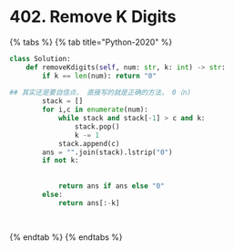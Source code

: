 # 402. Remove K Digits

{% tabs %}
{% tab title="Python-2020" %}
```python
class Solution:
    def removeKdigits(self, num: str, k: int) -> str:
        if k == len(num): return "0"
        
## 其实还是要自信点， 直接写的就是正确的方法， 0（n)
        stack = []
        for i,c in enumerate(num):
            while stack and stack[-1] > c and k:
                stack.pop()
                k -= 1
            stack.append(c)
        ans = "".join(stack).lstrip("0") 
        if not k:
            
        
            return ans if ans else "0"
        else:
            return ans[:-k]
            
            
```
{% endtab %}
{% endtabs %}

